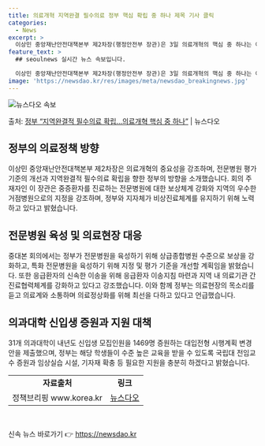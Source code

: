```yaml
---
title: 의료개혁 지역완결 필수의료 정부 핵심 확립 중 하나 제목 기사 클릭
categories:
  - News
excerpt: >
  이상민 중앙재난안전대책본부 제2차장(행정안전부 장관)은 3일 의료개혁의 핵심 중 하나는 어느 지역에서나 필요…
feature_text: >
  ## seoulnews 실시간 뉴스 속보입니다.

  이상민 중앙재난안전대책본부 제2차장(행정안전부 장관)은 3일 의료개혁의 핵심 중 하나는 어느 지역에서나 필요…
image: 'https://newsdao.kr/res/images/meta/newsdao_breakingnews.jpg'
---
```


![뉴스다오 속보](https://newsdao.kr/res/images/meta/newsdao_breakingnews.jpg)

<p>출처: <a href="https://newsdao.kr/3733" rel="dofollow">정부 “지역완결적 필수의료 확립…의료개혁 핵심 중 하나”</a> | 뉴스다오</p>

<h2 data-ke-size="size26">정부의 의료정책 방향</h2>
<p data-ke-size="size16">이상민 중앙재난안전대책본부 제2차장은 의료개혁의 중요성을 강조하며, 전문병원 평가기준의 개선과 지역완결적 필수의료 확립을 향한 정부의 방향을 소개했습니다. 회의 주재자인 이 장관은 중증환자를 진료하는 전문병원에 대한 보상체계 강화와 지역의 우수한 거점병원으로의 지정을 강조하며, 정부와 지자체가 비상진료체계를 유지하기 위해 노력하고 있다고 밝혔습니다.
</p>

<h2 data-ke-size="size26">전문병원 육성 및 의료현장 대응</h2>
<p data-ke-size="size16">중대본 회의에서는 정부가 전문병원을 육성하기 위해 상급종합병원 수준으로 보상을 강화하고, 특화 전문병원을 육성하기 위해 지정 및 평가 기준을 개선할 계획임을 밝혔습니다. 또한 응급환자의 신속한 이송을 위해 응급환자 이송지침 마련과 지역 내 의료기관 간 진료협력체계를 강화하고 있다고 강조했습니다. 이와 함께 정부는 의료현장의 목소리를 듣고 의료계와 소통하며 의료정상화를 위해 최선을 다하고 있다고 언급했습니다.
</p>

<h2 data-ke-size="size26">의과대학 신입생 증원과 지원 대책</h2>
<p data-ke-size="size16">31개 의과대학이 내년도 신입생 모집인원을 1469명 증원하는 대입전형 시행계획 변경안을 제출했으며, 정부는 해당 학생들이 수준 높은 교육을 받을 수 있도록 국립대 전임교수 증원과 임상실습 시설, 기자재 확충 등 필요한 지원을 충분히 하겠다고 밝혔습니다.
</p>

<table>
   <tr>
      <td style="text-align: center; height: 17px;"><b>자료출처</b></td>
      <td style="text-align: center; height: 17px;"><b>링크</b></td>
   </tr>
   <tr>
      <td style="text-align: center; height: 17px;">정책브리핑 www.korea.kr</td>
      <td style="text-align: center; height: 17px;"><a href="https://newsdao.kr/3733">뉴스다오</a></td>
   </tr>
</table>
<p data-ke-size="size16">&nbsp;</p> 

신속 뉴스 바로가기 👉 <a href="https://newsdao.kr" rel="dofollow">https://newsdao.kr</a>


